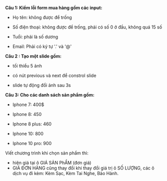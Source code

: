 **Câu 1: Kiểm lỗi form mua hàng gồm các input:**

* Họ tên: không được để trống
* Số điện thoại: không được để trống, phải có số 0 ở đầu, không quá 15 số

* Tuổi: phải là số dương
* Email: Phải có ký tự '.' và '@'

**Câu 2 : Tạo một slide gồm:** 

* tối thiểu 5 ảnh
* có nút previous và next để constrol slide

* slide tự động đổi ảnh sau 3s

**Câu 3: Cho các danh sách sản phẩm gồm:**

* Iphone 7: 400$
* Iphone 8: 450

* Iphone 8 plus: 460
* Iphone 10: 800

* Iphone 10 pro: 900

Viết chương trình khi chọn sản phẩm thì:

* hiện giá tại ô GIÁ SẢN PhẨM (đơn giá)
* GIÁ ĐƠN HÀNG cũng thay đổi khi thay đổi giá trị ô SỐ LƯỢNG, các ô dịch vụ đi kèm: Kèm Sạc, Kèm Tai Nghe, Bảo Hành.
